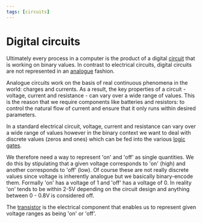 ```yaml
---
tags: [circuits]
---
```


# Digital circuits

Ultimately every process in a computer is the product of a digital
[circuit](Circuits.md) that is
working on binary values. In contrast to electrical circuits, digital circuits
are not represented in an
[analogue](Analogue_and_digital.md) fashion.

Analogue circuits work on the basis of real continuous phenomena in the world:
charges and currents. As a result, the key properties of a circuit - voltage,
current and resistance - can vary over a wide range of values. This is the
reason that we require components like batteries and resistors: to control the
natural flow of current and ensure that it only runs within desired parameters.

In a standard electrical circuit, voltage, current and resistance can vary over
a wide range of values however in the binary context we want to deal with
discrete values (zeros and ones) which can be fed into the various
[logic gates](Logic_gates.md).

We therefore need a way to represent 'on' and 'off' as single quantities. We do
this by stipulating that a given voltage corresponds to 'on' (high) and another
corresponds to 'off' (low). Of course these are not really discrete values since
voltage is inherently analogue but we basically binary-encode them. Formally
'on' has a voltage of 1 and 'off' has a voltage of 0. In reality 'on' tends to
be within 2-5V depending on the circuit design and anything between 0 - 0.8V is
considered off.

The [transistor](Transistors.md) is
the electrical component that enables us to represent given voltage ranges as
being 'on' or 'off'.
